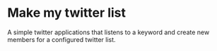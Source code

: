 # Make my twitter list
A simple twitter applications that listens to a keyword and create new members for a configured twitter list.
